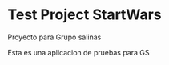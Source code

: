 # Test Project StartWars

Proyecto para Grupo salinas <br/>

Esta es una aplicacion de pruebas para GS
